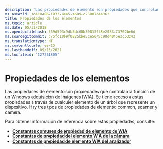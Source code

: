 ```yaml
---
description: 'Las propiedades de elemento son propiedades que controlan la función de un Windows adquisición de imágenes (WIA). Se tiene acceso a estas propiedades a través de cualquier elemento de un árbol que represente un dispositivo. Hay tres tipos de propiedades de elemento: common, scanner y camera.'
ms.assetid: ace18486-1873-49e5-a699-c25807dee363
title: Propiedades de los elementos
ms.topic: article
ms.date: 05/31/2018
ms.openlocfilehash: 369d593c9db3dc60b308156f8e2033c73762be6d
ms.sourcegitcommit: d75fc10b9f0825bbe5ce5045c90d4045e3c53243
ms.translationtype: MT
ms.contentlocale: es-ES
ms.lasthandoff: 09/13/2021
ms.locfileid: "127251805"
---
```

# <a name="item-properties"></a>Propiedades de los elementos

Las propiedades de elemento son propiedades que controlan la función de un Windows adquisición de imágenes (WIA). Se tiene acceso a estas propiedades a través de cualquier elemento de un árbol que represente un dispositivo. Hay tres tipos de propiedades de elemento: common, scanner y camera.

Para obtener información de referencia sobre estas propiedades, consulte:

-   [**Constantes comunes de propiedad de elemento de WIA**](-wia-wiaitempropcommonitem.md)
-   [**Constantes de propiedad del elemento WIA de la cámara**](-wia-wiaitempropcameraitem.md)
-   [**Constantes de propiedad de elemento WIA del analizador**](-wia-wiaitempropscanneritem.md)

 

 



